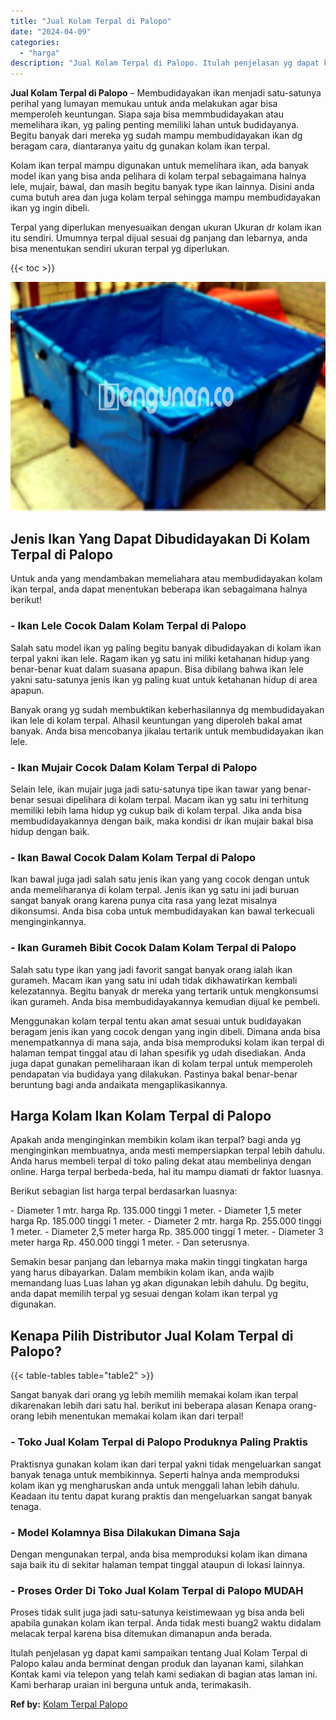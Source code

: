 ```yaml
---
title: "Jual Kolam Terpal di Palopo"
date: "2024-04-09"
categories: 
  - "harga"
description: "Jual Kolam Terpal di Palopo. Itulah penjelasan yg dapat kami sampaikan tentang Jual Kolam Terpal di Palopo kalau anda berminat dengan produk dan layanan kami..."
---
```


**Jual Kolam Terpal di Palopo** – Membudidayakan ikan menjadi satu-satunya perihal yang lumayan memukau untuk anda melakukan agar bisa memperoleh keuntungan. Siapa saja bisa memmbudidayakan atau memelihara ikan, yg paling penting memiliki lahan untuk budidayanya. Begitu banyak dari mereka yg sudah mampu membudidayakan ikan dg beragam cara, diantaranya yaitu dg gunakan kolam ikan terpal.

Kolam ikan terpal mampu digunakan untuk memelihara ikan, ada banyak model ikan yang bisa anda pelihara di kolam terpal sebagaimana halnya lele, mujair, bawal, dan masih begitu banyak type ikan lainnya. Disini anda cuma butuh area dan juga kolam terpal sehingga mampu membudidayakan ikan yg ingin dibeli.

Terpal yang diperlukan menyesuaikan dengan ukuran Ukuran dr kolam ikan itu sendiri. Umumnya terpal dijual sesuai dg panjang dan lebarnya, anda bisa menentukan sendiri ukuran terpal yg diperlukan.

{{< toc >}}

![Jual Kolam Terpal di Palopo](/images/jual-kolam-terpal-29.png)

## Jenis Ikan Yang Dapat Dibudidayakan Di Kolam Terpal di Palopo

Untuk anda yang mendambakan memeliahara atau membudidayakan kolam ikan terpal, anda dapat menentukan beberapa ikan sebagaimana halnya berikut!

### \- Ikan Lele Cocok Dalam Kolam Terpal di Palopo

Salah satu model ikan yg paling begitu banyak dibudidayakan di kolam ikan terpal yakni ikan lele. Ragam ikan yg satu ini miliki ketahanan hidup yang benar-benar kuat dalam suasana apapun. Bisa dibilang bahwa ikan lele yakni satu-satunya jenis ikan yg paling kuat untuk ketahanan hidup di area apapun.

Banyak orang yg sudah membuktikan keberhasilannya dg membudidayakan ikan lele di kolam terpal. Alhasil keuntungan yang diperoleh bakal amat banyak. Anda bisa mencobanya jikalau tertarik untuk membudidayakan ikan lele.

### \- Ikan Mujair Cocok Dalam Kolam Terpal di Palopo

Selain lele, ikan mujair juga jadi satu-satunya tipe ikan tawar yang benar-benar sesuai dipelihara di kolam terpal. Macam ikan yg satu ini terhitung memiliki lebih lama hidup yg cukup baik di kolam terpal. Jika anda bisa membudidayakannya dengan baik, maka kondisi dr ikan mujair bakal bisa hidup dengan baik.

### \- Ikan Bawal Cocok Dalam Kolam Terpal di Palopo

Ikan bawal juga jadi salah satu jenis ikan yang yang cocok dengan untuk anda memeliharanya di kolam terpal. Jenis ikan yg satu ini jadi buruan sangat banyak orang karena punya cita rasa yang lezat misalnya dikonsumsi. Anda bisa coba untuk membudidayakan kan bawal terkecuali menginginkannya.

### \- Ikan Gurameh Bibit Cocok Dalam Kolam Terpal di Palopo

Salah satu type ikan yang jadi favorit sangat banyak orang ialah ikan gurameh. Macam ikan yang satu ini udah tidak dikhawatirkan kembali kelezatannya. Begitu banyak dr mereka yang tertarik untuk mengkonsumsi ikan gurameh. Anda bisa membudidayakannya kemudian dijual ke pembeli.

Menggunakan kolam terpal tentu akan amat sesuai untuk budidayakan beragam jenis ikan yang cocok dengan yang ingin dibeli. Dimana anda bisa menempatkannya di mana saja, anda bisa memproduksi kolam ikan terpal di halaman tempat tinggal atau di lahan spesifik yg udah disediakan. Anda juga dapat gunakan pemeliharaan ikan di kolam terpal untuk memperoleh pendapatan via budidaya yang dilakukan. Pastinya bakal benar-benar beruntung bagi anda andaikata mengaplikasikannya.

## Harga Kolam Ikan Kolam Terpal di Palopo

Apakah anda menginginkan membikin kolam ikan terpal? bagi anda yg menginginkan membuatnya, anda mesti mempersiapkan terpal lebih dahulu. Anda harus membeli terpal di toko paling dekat atau membelinya dengan online. Harga terpal berbeda-beda, hal itu mampu diamati dr faktor luasnya.

Berikut sebagian list harga terpal berdasarkan luasnya:

\- Diameter 1 mtr. harga Rp. 135.000 tinggi 1 meter. - Diameter 1,5 meter harga Rp. 185.000 tinggi 1 meter. - Diameter 2 mtr. harga Rp. 255.000 tinggi 1 meter. - Diameter 2,5 meter harga Rp. 385.000 tinggi 1 meter. - Diameter 3 meter harga Rp. 450.000 tinggi 1 meter. - Dan seterusnya.

Semakin besar panjang dan lebarnya maka makin tinggi tingkatan harga yang harus dibayarkan. Dalam membikin kolam ikan, anda wajib memandang luas Luas lahan yg akan digunakan lebih dahulu. Dg begitu, anda dapat memilih terpal yg sesuai dengan kolam ikan terpal yg digunakan.

## Kenapa Pilih Distributor Jual Kolam Terpal di Palopo?

{{< table-tables table="table2" >}}

Sangat banyak dari orang yg lebih memilih memakai kolam ikan terpal dikarenakan lebih dari satu hal. berikut ini beberapa alasan Kenapa orang-orang lebih menentukan memakai kolam ikan dari terpal!

### \- Toko Jual Kolam Terpal di Palopo Produknya Paling Praktis

Praktisnya gunakan kolam ikan dari terpal yakni tidak mengeluarkan sangat banyak tenaga untuk membikinnya. Seperti halnya anda memproduksi kolam ikan yg mengharuskan anda untuk menggali lahan lebih dahulu. Keadaan itu tentu dapat kurang praktis dan mengeluarkan sangat banyak tenaga.

### \- Model Kolamnya Bisa Dilakukan Dimana Saja

Dengan mengunakan terpal, anda bisa memproduksi kolam ikan dimana saja baik itu di sekitar halaman tempat tinggal ataupun di lokasi lainnya.

### \- Proses Order Di Toko Jual Kolam Terpal di Palopo MUDAH

Proses tidak sulit juga jadi satu-satunya keistimewaan yg bisa anda beli apabila gunakan kolam ikan terpal. Anda tidak mesti buang2 waktu didalam melacak terpal karena bisa ditemukan dimanapun anda berada.

Itulah penjelasan yg dapat kami sampaikan tentang Jual Kolam Terpal di Palopo kalau anda berminat dengan produk dan layanan kami, silahkan Kontak kami via telepon yang telah kami sediakan di bagian atas laman ini. Kami berharap uraian ini berguna untuk anda, terimakasih.

**Ref by:** [Kolam Terpal Palopo](https://id.wikipedia.org/wiki/Kolam)
